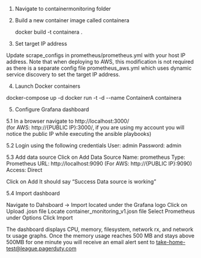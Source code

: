 1. Navigate to containermonitoring folder

2. Build a new container image called containera

	docker build -t containera .

3. Set target IP address

Update scrape_configs in prometheus/prometheus.yml with your host IP address. Note that when deploying to AWS, this modification is not required as there is a separate config file prometheus_aws.yml which uses dynamic service discovery to set the target IP address.

4. Launch Docker containers

docker-compose up -d
docker run -t -d --name ContainerA containera

5. Configure Grafana dashboard

5.1 In a browser navigate to http://localhost:3000/	       
(for AWS: http://{PUBLIC IP}:3000/, if you are using my account you will notice the       public IP while executing the ansible playbooks)

5.2 Login using the following credentials
User: admin
Password: admin

5.3 Add data source
Click on Add Data Source
Name: prometheus
Type: Prometheus
URL: http://localhost:9090  (For AWS: http://{PUBLIC IP}:9090)
Access: Direct

Click on Add
It should say “Success Data source is working”

5.4 Import dashboard 

Navigate to Dahsboard -> Import located under the Grafana logo
Click on Upload .josn file
Locate container_monitoring_v1.josn file
Select Prometheus under Options
Click Import

The dashboard displays CPU, memory, filesystem, network rx, and network tx usage graphs. Once the memory usage reaches 500 MB and stays above 500MB for one minute you will receive an email alert sent to take-home-test@league.pagerduty.com 

